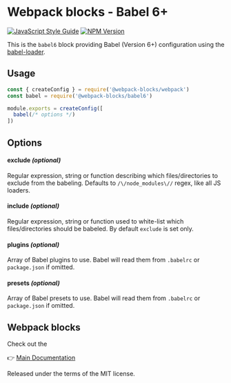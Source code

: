 # Webpack blocks - Babel 6+

[![JavaScript Style Guide](https://img.shields.io/badge/code%20style-standard-brightgreen.svg)](http://standardjs.com/)
[![NPM Version](https://img.shields.io/npm/v/@webpack-blocks/babel6.svg)](https://www.npmjs.com/package/@webpack-blocks/babel6)

This is the `babel6` block providing Babel (Version 6+) configuration using the [babel-loader](https://github.com/babel/babel-loader).


## Usage

```js
const { createConfig } = require('@webpack-blocks/webpack')
const babel = require('@webpack-blocks/babel6')

module.exports = createConfig([
  babel(/* options */)
])
```


## Options

#### exclude *(optional)*
Regular expression, string or function describing which files/directories to exclude from the babeling. Defaults to `/\/node_modules\//` regex, like all JS loaders.

#### include *(optional)*
Regular expression, string or function used to white-list which files/directories should be babeled. By default `exclude` is set only.

#### plugins *(optional)*
Array of Babel plugins to use. Babel will read them from `.babelrc` or `package.json` if omitted.

#### presets *(optional)*
Array of Babel presets to use. Babel will read them from `.babelrc` or `package.json` if omitted.


## Webpack blocks

Check out the

👉 [Main Documentation](https://github.com/andywer/webpack-blocks)

Released under the terms of the MIT license.
